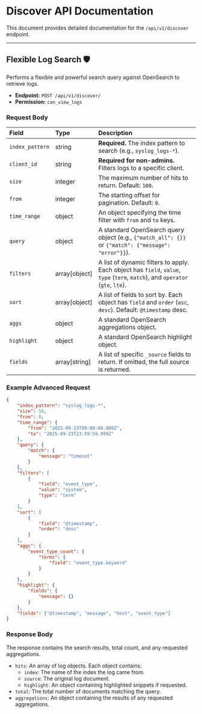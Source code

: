# Discover API Documentation

This document provides detailed documentation for the `/api/v1/discover` endpoint.

---

## Flexible Log Search 🛡️

Performs a flexible and powerful search query against OpenSearch to retrieve logs.

-   **Endpoint:** `POST /api/v1/discover/`
-   **Permission:** `can_view_logs`

### Request Body

| Field           | Type          | Description                                                                                                  |
| :-------------- | :------------ | :----------------------------------------------------------------------------------------------------------- |
| `index_pattern` | string        | **Required.** The index pattern to search (e.g., `syslog_logs-*`).                                           |
| `client_id`     | string        | **Required for non-admins.** Filters logs to a specific client.                                              |
| `size`          | integer       | The maximum number of hits to return. Default: `100`.                                                        |
| `from`          | integer       | The starting offset for pagination. Default: `0`.                                                            |
| `time_range`    | object        | An object specifying the time filter with `from` and `to` keys.                                              |
| `query`         | object        | A standard OpenSearch query object (e.g., `{"match_all": {}}` or `{"match": {"message": "error"}}`).         |
| `filters`       | array[object] | A list of dynamic filters to apply. Each object has `field`, `value`, `type` (`term`, `match`), and `operator` (`gte`, `lte`). |
| `sort`          | array[object] | A list of fields to sort by. Each object has `field` and `order` (`asc`, `desc`). Default: `@timestamp` desc. |
| `aggs`          | object        | A standard OpenSearch aggregations object.                                                                   |
| `highlight`     | object        | A standard OpenSearch highlight object.                                                                      |
| `fields`        | array[string] | A list of specific `_source` fields to return. If omitted, the full source is returned.                      |

### Example Advanced Request

```json
{
    "index_pattern": "syslog_logs-*",
    "size": 50,
    "from": 0,
    "time_range": {
        "from": "2025-09-23T00:00:00.000Z",
        "to": "2025-09-23T23:59:59.999Z"
    },
    "query": {
        "match": {
            "message": "timeout"
        }
    },
    "filters": [
        {
            "field": "event_type",
            "value": "system",
            "type": "term"
        }
    ],
    "sort": [
        {
            "field": "@timestamp",
            "order": "desc"
        }
    ],
    "aggs": {
        "event_type_count": {
            "terms": {
                "field": "event_type.keyword"
            }
        }
    },
    "highlight": {
        "fields": {
            "message": {}
        }
    },
    "fields": ["@timestamp", "message", "host", "event_type"]
}
```

### Response Body

The response contains the search results, total count, and any requested aggregations.

-   `hits`: An array of log objects. Each object contains:
    -   `index`: The name of the index the log came from.
    -   `source`: The original log document.
    -   `highlight`: An object containing highlighted snippets if requested.
-   `total`: The total number of documents matching the query.
-   `aggregations`: An object containing the results of any requested aggregations.
